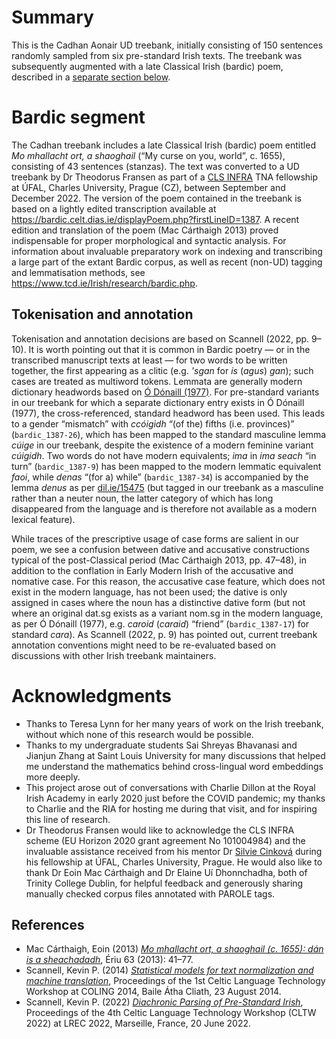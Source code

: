 # Summary

This is the Cadhan Aonair UD treebank, initially consisting of 
150 sentences randomly sampled from six pre-standard Irish texts. The treebank was subsequently augmented with a late Classical Irish (bardic) poem, described in a [separate section below](https://github.com/UniversalDependencies/UD_Irish-Cadhan#bardic-segment).

# Bardic segment
The Cadhan treebank includes a late Classical Irish (bardic) poem entitled <em>Mo mhallacht ort, a shaoghail</em> (“My curse on you, world”, c. 1655), consisting of 43 sentences (stanzas). The text was converted to a UD treebank by Dr Theodorus Fransen as part of a [CLS INFRA](https://clsinfra.io/) TNA fellowship at ÚFAL, Charles University, Prague (CZ), between September and December 2022. The version of the poem contained in the treebank is based on a lightly edited transcription available at https://bardic.celt.dias.ie/displayPoem.php?firstLineID=1387. A recent edition and translation of the poem (Mac Cárthaigh 2013) proved indispensable for proper morphological and syntactic analysis. For information about invaluable preparatory work on indexing and transcribing a large part of the extant Bardic corpus, as well as recent (non-UD) tagging and lemmatisation methods, see https://www.tcd.ie/Irish/research/bardic.php.

## Tokenisation and annotation

Tokenisation and annotation decisions are based on Scannell (2022, pp. 9–10). It is worth pointing out that it is common in Bardic poetry — or in the transcribed manuscript texts at least — for two words to be written together, the first appearing as a clitic (e.g. _'sgan_ for _is_ (_agus_) _gan_); such cases are treated as multiword tokens. Lemmata are generally modern dictionary headwords based on [Ó Dónaill (1977)](https://www.teanglann.ie/en/fgb/). For pre-standard variants in our treebank for which a separate dictionary entry exists in Ó Dónaill (1977), the cross-referenced, standard headword has been used. This leads to a gender “mismatch” with _ccóigidh_ “(of the) fifths (i.e. provinces)” (`bardic_1387-26`), which has been mapped to the standard masculine lemma _cúige_ in our treebank, despite the existence of a modern feminine variant _cúigidh_. Two words do not have modern equivalents; _ima_ in _ima seach_ “in turn” (`bardic_1387-9`) has been mapped to the modern lemmatic equivalent _faoi_, while _denas_ “(for a) while” (`bardic_1387-34`) is accompanied by the lemma _denus_ as per [dil.ie/15475](dil.ie/15475) (but tagged in our treebank as a masculine rather than a neuter noun, the latter category of which has long disappeared from the language and is therefore not available as a modern lexical feature). 

While traces of the prescriptive usage of case forms are salient in our poem, we see a confusion between dative and accusative constructions typical of the post-Classical period (Mac Cárthaigh 2013, pp. 47–48), in addition to the conflation in Early Modern Irish of the accusative and nomative case. For this reason, the accusative case feature, which does not exist in the modern language, has not been used; the dative is only assigned in cases where the noun has a distinctive dative form (but not where an original dat.sg exists as a variant nom.sg in the modern language, as per Ó Dónaill (1977), e.g. _caroid_ (_caraid_) “friend” (`bardic_1387-17`) for standard _cara_). As Scannell (2022, p. 9) has pointed out, current treebank annotation conventions might need to be re-evaluated based on discussions with other Irish treebank maintainers. 

# Acknowledgments

* Thanks to Teresa Lynn for her many years of work on the Irish treebank,
without which none of this research would be possible.
* Thanks to my undergraduate students Sai Shreyas Bhavanasi and Jianjun Zhang at Saint Louis University for many discussions that helped me understand the mathematics behind cross-lingual word embeddings more deeply.
* This project arose out of conversations with Charlie Dillon at the
Royal Irish Academy in early 2020 just before the COVID pandemic;
my thanks to Charlie and the RIA for hosting me during that visit,
and for inspiring this line of research.
* Dr Theodorus Fransen would like to acknowledge the CLS INFRA scheme (EU Horizon 2020 grant agreement No 101004984) and the invaluable assistance received from his mentor Dr [Silvie Cinková](https://ufal.mff.cuni.cz/silvie-cinkova) during his fellowship at ÚFAL, Charles University, Prague. He would also like to thank Dr Eoin Mac Cárthaigh and Dr Elaine Uí Dhonnchadha, both of Trinity College Dublin, for helpful feedback and generously sharing manually checked corpus files annotated with PAROLE tags.

## References

* Mac Cárthaigh, Eoin (2013) [_Mo mhallacht ort, a shaoghail (c. 1655): dán is a sheachadadh_](https://www.jstor.org/stable/42910163), Ériu 63 (2013): 41–77.
* Scannell, Kevin P. (2014) [_Statistical models for text normalization and machine translation_](https://cs.slu.edu/~scannell/pub/coling14.pdf), Proceedings of the 1st Celtic Language Technology Workshop at COLING 2014, Baile Átha Cliath, 23 August 2014.
* Scannell, Kevin P. (2022) [_Diachronic Parsing of Pre-Standard Irish_](https://cs.slu.edu/~scannell/pub/dppsi.pdf), Proceedings of the 4th Celtic Language Technology Workshop (CLTW 2022) at LREC 2022, Marseille, France, 20 June 2022.

